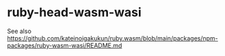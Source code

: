 # ruby-head-wasm-wasi

See also https://github.com/kateinoigakukun/ruby.wasm/blob/main/packages/npm-packages/ruby-wasm-wasi/README.md
